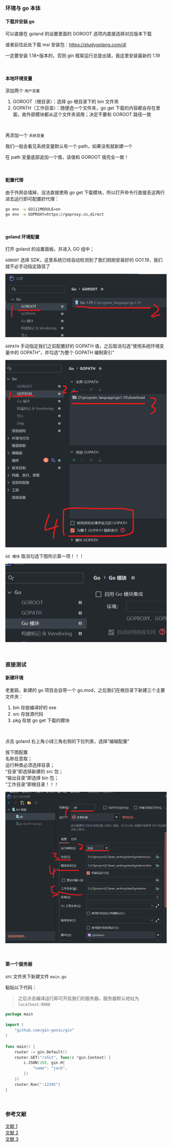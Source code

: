 ### 环境与 go 本体

#### 下载并安装 go

可以直接在 goland 的设置里面的 GOROOT 选项内直接选择对应版本下载

或者前往此处下载 msi 安装包：https://studygolang.com/dl

一定要安装 1.18+版本的，否则 gin 框架运行总是出错，我这里安装最新的 1.19

<br>

#### 本地环境变量

添加两个 `用户变量`

1. GOROOT（根目录）：选择 go 根目录下的 bin 文件夹
2. GOPATH（工作目录）：随便选一个文件夹，go get 下载的内容都会存在里面，故外部模块都从这个文件夹调用；决定不要和 GOROOT 路径一致

<br>

再添加一个 `系统变量`

我们一般会看见系统变量默认有一个 path，如果没有就新建一个

在 path 变量底部追加一个值，该值和 GOROOT 值完全一致！

<br>

#### 配置代理

由于外网会墙掉，没法直接使用 go get 下载模块，所以打开命令行直接丢这两行进去运行即可配置好代理：

```sh
go env -w GO111MODULE=on
go env -w GOPROXY=https://goproxy.cn,direct
```

<br>

#### goland 环境配置

打开 goland 的设置面板，并进入 GO 组中；

`GOROOT` 选择 SDK，这里系统已经自动检测到了我们刚刚安装好的 GO1.19，我们就不必手动指定路径了

![](../../img/go/gin/g1/g11.png)

`GOPATH` 手动指定我们之前配置好的 GOPATH 值，之后取消勾选“使用系统环境变量中的 GOPATH”，并勾选“为整个 GOPATH 编制索引”

![](../../img/go/gin/g1/g12.png)

`GO 模块` 取消勾选下图所示第一项！！！

![](../../img/go/gin/g1/g13.png)

<br>

### 直接测试

#### 新建环境

老套路，新建的 go 项目会自带一个 go.mod，之后我们在根目录下新建三个主要文件夹：

1. bin 存放编译好的 exe
2. src 存放源代码
3. pkg 存放 go get 下载的模块

<br>

点击 goland 右上角小绿三角右侧的下拉列表，选择“编辑配置”

按下图配置  
名称任意取；  
运行种类必须选择目录；  
“目录”即选择新建的 src 包；  
“输出目录”即选择 bin 包；  
“工作目录”即根目录！！！

![](../../img/go/gin/g1/g14.png)

<br>

#### 第一个服务器

src 文件夹下新建文件 `main.go`

黏贴以下代码：

> 之后点击编译运行即可开启我们的服务器，服务器默认地址为 `localhost:8080`

```go
package main

import (
	"github.com/gin-gonic/gin"
)

func main() {
	router := gin.Default()
	router.GET("/shit", func(c *gin.Context) {
		c.JSON(200, gin.H{
			"name": "jack",
		})
	})
	router.Run(":12345")
}
```

<br>

### 参考文献

[文献 1](https://blog.csdn.net/tdcqfyl/article/details/109599321?ops_request_misc=%257B%2522request%255Fid%2522%253A%2522167351497316800213021507%2522%252C%2522scm%2522%253A%252220140713.130102334..%2522%257D&request_id=167351497316800213021507&biz_id=0&utm_medium=distribute.pc_search_result.none-task-blog-2~all~sobaiduend~default-1-109599321-null-null.142^v70^one_line,201^v4^add_ask&utm_term=goland%E9%85%8D%E7%BD%AEgin&spm=1018.2226.3001.4187)  
[文献 2](https://blog.csdn.net/Gherbirthday0916/article/details/124788322?ops_request_misc=&request_id=&biz_id=102&utm_term=gin%E6%A1%86%E6%9E%B6&utm_medium=distribute.pc_search_result.none-task-blog-2~all~sobaiduweb~default-2-124788322.142^v70^one_line,201^v4^add_ask&spm=1018.2226.3001.4187)  
[文献 3](https://blog.csdn.net/xcbeyond/article/details/115189966?ops_request_misc=%257B%2522request%255Fid%2522%253A%2522167351702516800211587838%2522%252C%2522scm%2522%253A%252220140713.130102334..%2522%257D&request_id=167351702516800211587838&biz_id=0&utm_medium=distribute.pc_search_result.none-task-blog-2~all~top_positive~default-1-115189966-null-null.142^v70^one_line,201^v4^add_ask&utm_term=goproxy&spm=1018.2226.3001.4187)
